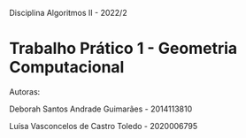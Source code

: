 Disciplina Algoritmos II - 2022/2

# Trabalho Prático 1 - Geometria Computacional

Autoras:

  Deborah Santos Andrade Guimarães - 2014113810
  
  Luísa Vasconcelos de Castro Toledo - 2020006795
